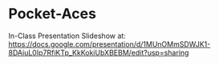 # Pocket-Aces

In-Class Presentation Slideshow at: https://docs.google.com/presentation/d/1MUnOMmSDWJK1-8DAiuL0Ip7RfiKTp_KkKokiUbXBEBM/edit?usp=sharing

